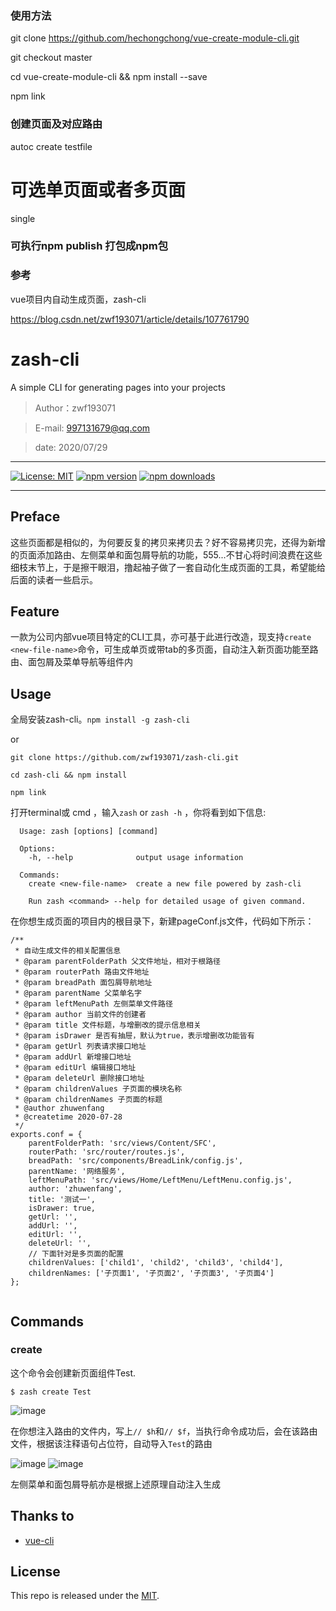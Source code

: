 ### 使用方法

git clone https://github.com/hechongchong/vue-create-module-cli.git

git checkout master

cd vue-create-module-cli && npm install --save

npm link

### 创建页面及对应路由

autoc create testfile

# 可选单页面或者多页面

single

### 可执行npm publish 打包成npm包


### 参考
vue项目内自动生成页面，zash-cli

https://blog.csdn.net/zwf193071/article/details/107761790



# zash-cli

A simple CLI for generating pages into your projects

> Author：zwf193071

> E-mail: 997131679@qq.com

> date: 2020/07/29
* * *
[![License: MIT](https://img.shields.io/badge/License-MIT-brightgreen.svg)](https://opensource.org/licenses/MIT)
[![npm version](https://badge.fury.io/js/zash-cli.svg)](https://badge.fury.io/js/zash-cli)
[![npm downloads](https://img.shields.io/npm/dm/zash-cli.svg)](https://www.npmjs.com/package/zash-cli)
* * *
## Preface
这些页面都是相似的，为何要反复的拷贝来拷贝去？好不容易拷贝完，还得为新增的页面添加路由、左侧菜单和面包屑导航的功能，555...不甘心将时间浪费在这些细枝末节上，于是擦干眼泪，撸起袖子做了一套自动化生成页面的工具，希望能给后面的读者一些启示。

## Feature
一款为公司内部vue项目特定的CLI工具，亦可基于此进行改造，现支持`create <new-file-name>`命令，可生成单页或带tab的多页面，自动注入新页面功能至路由、面包屑及菜单导航等组件内

## Usage
全局安装zash-cli。`npm install -g zash-cli`

or
```
git clone https://github.com/zwf193071/zash-cli.git

cd zash-cli && npm install

npm link
```

打开terminal或 cmd ，输入`zash` or `zash -h` ，你将看到如下信息:
```
  Usage: zash [options] [command]

  Options:
    -h, --help              output usage information

  Commands:
    create <new-file-name>  create a new file powered by zash-cli

    Run zash <command> --help for detailed usage of given command.

```

在你想生成页面的项目内的根目录下，新建pageConf.js文件，代码如下所示：
```
/**
 * 自动生成文件的相关配置信息
 * @param parentFolderPath 父文件地址，相对于根路径
 * @param routerPath 路由文件地址
 * @param breadPath 面包屑导航地址
 * @param parentName 父菜单名字
 * @param leftMenuPath 左侧菜单文件路径
 * @param author 当前文件的创建者
 * @param title 文件标题，与增删改的提示信息相关
 * @param isDrawer 是否有抽屉，默认为true，表示增删改功能皆有
 * @param getUrl 列表请求接口地址
 * @param addUrl 新增接口地址
 * @param editUrl 编辑接口地址
 * @param deleteUrl 删除接口地址
 * @param childrenValues 子页面的模块名称
 * @param childrenNames 子页面的标题
 * @author zhuwenfang
 * @createtime 2020-07-28
 */
exports.conf = {
    parentFolderPath: 'src/views/Content/SFC',
    routerPath: 'src/router/routes.js',
    breadPath: 'src/components/BreadLink/config.js',
    parentName: '网络服务',
    leftMenuPath: 'src/views/Home/LeftMenu/LeftMenu.config.js',
    author: 'zhuwenfang',
    title: '测试一',
    isDrawer: true,
    getUrl: '',
    addUrl: '',
    editUrl: '',
    deleteUrl: '',
    // 下面针对是多页面的配置
    childrenValues: ['child1', 'child2', 'child3', 'child4'],
    childrenNames: ['子页面1', '子页面2', '子页面3', '子页面4']
};


```

## Commands
### create <new-file-name>
这个命令会创建新页面组件Test.
```
$ zash create Test

```

![image](https://github.com/zwf193071/zash-cli/blob/master/images/1.png)

在你想注入路由的文件内，写上`// $h`和`// $f`，当执行命令成功后，会在该路由文件，根据该注释语句占位符，自动导入`Test`的路由

![image](https://github.com/zwf193071/zash-cli/blob/master/images/2.png)
![image](https://github.com/zwf193071/zash-cli/blob/master/images/3.png)

左侧菜单和面包屑导航亦是根据上述原理自动注入生成

## Thanks to
* [vue-cli](https://github.com/vuejs/vue-cli)

## License
This repo is released under the [MIT](https://opensource.org/licenses/MIT).





